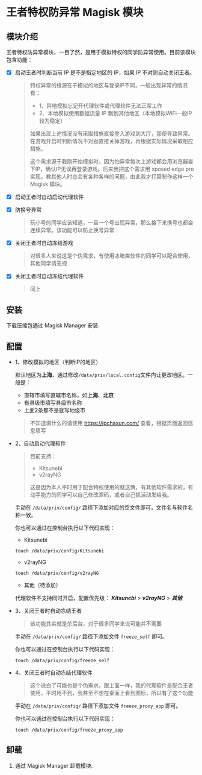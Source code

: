 # 王者特权防异常 Magisk 模块

## 模块介绍

王者特权防异常模块，一目了然，是用于模拟特权的同学防异常使用。目前该模块包含功能：

- [x] 启动王者时判断当前 IP 是不是指定地区的 IP，如果 IP 不对则自动关闭王者。

  > 特权异常的根源在于模拟的地区与登录IP不同，一般出现异常的情况有：
  >
  > - 1、异地模拟忘记开代理软件或代理软件无法正常工作
  > - 2、本地模拟使用数据流量 IP 飘到其他地区（本地模拟WiFi一般IP较为稳定）
  >
  > 如果出现上述情况没有采取措施直接登入游戏到大厅，那便导致异常。在游戏开启时判断情况不对劲直接关掉游戏，再根据实际情况采取相应措施。
  >
  > 这个需求源于我刚开始模拟时，因为怕异常每次上游戏都会用浏览器查下IP，确认IP无误再登录游戏。后来我把这个需求用 xposed edge pro 实现，教其他人时总会有各种各样的问题，由此我才打算制作这样一个 Magisk 模块。

- [x] 启动王者时自动启动代理软件

- [x] 防换号异常

  > 玩小号的同学应该知道，一旦一个号出现异常，那么接下来换号也都会连续异常。该功能可以防止换号异常

- [x] 关闭王者时自动冻结游戏

  > 对很多人来说这是个伪需求，有使用冰箱类软件的同学可以配合使用，其他同学请无视

- [x] 关闭王者时自动冻结代理软件

  > 同上


## 安装

下载压缩包通过 Magisk Manager 安装.



## 配置

- 1、修改模拟的地区（判断IP的地区）

  默认地区为**上海**，通过修改`/data/priv/local.config`文件内让更改地区。一般是：

  * 直辖市填写直辖市名称，如**上海**、**北京**
  * 有县级市填写县级市名称
  * 上面2条都不是就写地级市

  > 不知道填什么的请使用 https://ipchaxun.com/ 查看，根据页面返回信息填写

- 2、自动启动代理软件

  > 目前支持：
  >
  > * Kitsunebi
  > * v2rayNG
  >
  > 这是因为本人平时用于配合特权使用的就这俩，有其他软件需求的，有动手能力的同学可以自己修改源码，或者自己抓活动发给我。

  手动在 `/data/priv/config/` 路径下添加对应的空文件即可，文件名与软件名称一致。

  你也可以通过在控制台执行以下代码实现：

  * Kitsunebi

  ```shell
  touch /data/priv/config/Kitsunebi
  ```

  * v2rayNG

  ```shel
  touch /data/priv/config/v2rayNG
  ```

  * 其他（待添加）

  

  代理软件不支持同时开启，配置优先级： ***Kitsunebi*** > ***v2rayNG*** > ***其他***

* 3、关闭王者时自动冻结王者

  > 该功能其实就是杀后台，对于很多同学来说可能并不需要

  手动在 `/data/priv/config/` 路径下添加文件 `freeze_self` 即可。

  你也可以通过在控制台执行以下代码实现：

  ```shell
  touch /data/priv/config/freeze_self
  ```

* 4、关闭王者时自动冻结代理软件

  > 这个说白了可能也是个伪需求，跟上面一样，我的代理软件是配合王者使用，平时用不到，我甚至不想在桌面上看到图标，所以有了这个功能

  手动在 `/data/priv/config/` 路径下添加文件 `freeze_proxy_app` 即可。

  你也可以通过在控制台执行以下代码实现：

  ```shell
  touch /data/priv/config/freeze_proxy_app
  ```




## 卸载

1. 通过 Magisk Manager 卸载模块.
